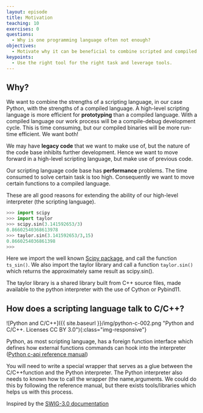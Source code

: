 ```yaml
---
layout: episode
title: Motivation
teaching: 10
exercises: 0
questions:
  - Why is one programming language often not enough?
objectives:
  - Motivate why it can be beneficial to combine scripted and compiled languages.
keypoints:
  - Use the right tool for the right task and leverage tools.
---
```


## Why?

We want to combine the strengths of a scripting language, in our case Python, with
the strengths of a compiled language. A high-level scripting language is more
efficient for **prototyping** than a compiled language.  With a compiled language
our work process will be a compile-debug development cycle. This is time consuming,
but our compiled binaries will be more run-time efficient. We want both!

We may have **legacy code** that we want to make use of, but the nature of the code
base inhibits further development. Hence we want to move forward in a high-level
scripting language, but make use of previous code.

Our scripting language code base has **performance** problems. The time consumed to
solve certain task is too high. Consequently we want to move certain functions
to a compiled language.

These are all good reasons for extending the ability of our high-level
interpreter (the scripting language). 

```python
>>> import scipy
>>> import taylor
>>> scipy.sin(3.141592653/3)
0.86602540368613978
>>> taylor.sin(3.141592653/3,15)
0.8660254036861398
>>>
```

Here we import the well known [Scipy package](https://www.scipy.org), and call
the function `ts_sin()`. We also import the taylor library and call a
function `taylor.sin()` which returns the approximately same result as scipy.sin().

The taylor library is a shared library built from C++ source files, made
available to the python interpreter with the use of Cython or Pybind11.

## How does a scripting language talk to C/C++?
![Python and C/C++]({{ site.baseurl }}/img/python-c-002.png "Python and C/C++. Licenses CC BY 3.0"){:class="img-responsive"}

 Python, as most scripting language, has a foreign function
interface which defines how external functions commands can hook into the
interpreter ([Python c-api reference manual](https://docs.python.org/2/c-api/))

You will need to write a special wrapper that serves as a glue between the
C/C++function and the Python interpreter. The Python interpreter also needs to
known how to call the wrapper (the name,arguments. We could do this by
following the reference manual, but there exists tools/libraries which helps us
with this process.

Inspired by the [SWIG-3.0 documentation](http://www.swig.org/Doc3.0/)

